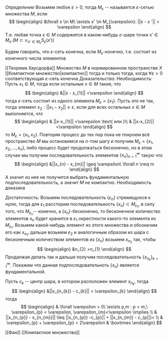*Определение* Возьмем любое $\varepsilon >0$, тогда $M_{\varepsilon}$ -- называется $\varepsilon$-сетью множества $M$, если $$
\begin{align}
&\forall x \in M\ \exists x' \in M_{\varepsilon}: ||x - x '|| < \varepsilon
\end{align}
$$
Т.е. любая точка $x \in M$ содержится в каком-нибудь $\varepsilon$-шаре точки $x' \in M_{\varepsilon}$.($M \subset \cup_{x' \in M_{\varepsilon}}S_{\varepsilon}(x')$)

Будем говорить, что $\varepsilon$-сеть конечна, если $M_{\varepsilon}$-конечно, т.е. состоит из конечного числа элементов

[[Теорема Хаусдорфа]]
Множество $M$ в нормированном пространстве $X$ [[Компактное множество|компактно]] тогда и только тогда, когда $\forall\varepsilon>0$ соответствующая $\varepsilon$-сеть конечна
Доказательство:
Необходимость:
Пусть $x_{1}\in M$, тогда если остальные $x \in M$ такие, что $$
\begin{align}
&||x - x_{1}|| <\varepsilon
\end{align}
$$
тогда $\varepsilon$-сеть состоит из одного элемента $M_{\varepsilon}=\left\{ x_{1} \right\}$.
Пусть это не так, тогда элемент $x_{2}: ||x_{1}-x_{2}|| \geq\varepsilon$, если для всех остальных $x \in M$ выполняется, что
$$
\begin{align}
& ||x-x_{1}|| <\varepsilon \text{ или }\\
 & ||x-x_{2}||<\varepsilon
\end{align}
$$
то $M_{\varepsilon}=\left\{ x_{1},x_{2} \right\}$.
Повторяя процесс до тех пор пока не покроем всё пространство $M$ мы остановимся на $n$-том шагу и получим $M_{\varepsilon}=\left\{ x_{1},x_{2},\dots,x_{n} \right\}$, либо процесс будет продолжаться бесконечно, но в этом случае мы получим последовательность элементов $\left\{ x_{n} \right\}_{n=1}^{\infty}$ такую что $$
\begin{align}
&||x_{n} - x_{m}|| \geq \varepsilon\ \forall n \neq m
\end{align}
$$
А значит из нее не получится выбрать фундаментальную подпоследовательность, а значит $M$ не компактно. Необходимость доказана

Достаточность:
Возьмем последовательность $\left\{ \varepsilon_{n} \right\}$ стремящуюся к нулю, тогда для $\varepsilon_{1}$ рассторим последовательность $\left\{ x_{n} \right\} \subset M_{\varepsilon_{1}}$, в силу того, что $M_{\varepsilon_{n}}$-- конечно, а $\left\{ x_{n} \right\}$-бесконечно, то бесконечное количество элементов $x_{n}$ будет хранится в $\varepsilon_{1}$ окрестности какого-то элемента из $M_{\varepsilon_{1}}$. Возьмем какой-нибудь элемент из этого множества и обозначим его как $x_{n_{1}}$, дальше возьмем $\varepsilon_{2}$ и аналогичным образом из шара с бесконечным количеством элементов из $\left\{ x_{n} \right\}$ возьмем $x_{n_{2}}$ так, чтобы $$
\begin{align}
&n_{2} >n_{1}
\end{align}
$$
Продалжая делать так и дальше получим последовательность $\left\{ x_{n_{k}} \right\}_{k=1}^{\infty}$. Покажем что данная подпоследовательноть $\left\{ x_{n} \right\}$ является фундаментальной.

Пусть $c_{k}$ -- центр шара, в котором расположен элемент $x_{n_{k}}$, тогда $$
\begin{align}
&||x_{n_{k}} - c_{k}|| < \varepsilon_{k}
\end{align}
$$
тогда $$
\begin{align}
& \forall \varepsilon > 0\ \exists p,m : p < m,\ \varepsilon_{p} < \varepsilon, \varepsilon_{m}<\varepsilon \implies \\
 & ||x_{n_{p}} - x_{n_{m}}|| \leq  ||x_{n_{p}} -c_{p}|| + ||x_{n_{m}} - c_{p||}< \\
 & \varepsilon_{p} + \varepsilon_{p} < 2\varepsilon &  \boxtimes  
\end{align}
$$


[[Фан]] [[Компактное множество]] 